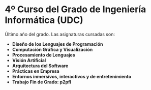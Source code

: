 # 4º Curso del Grado de Ingeniería Informática (UDC)

Último año del grado. Las asignaturas cursadas son:

* **Diseño de los Lenguajes de Programación**
* **Computación Gráfica y Visualización**
* **Procesamiento de Lenguajes**
* **Visión Artificial**
* **Arquitectura del Software**
* **Prácticas en Empresa**
* **Entornos inmersivos, interactivos y de entretenimiento**
* **Trabajo Fin de Grado: p2pfl**
